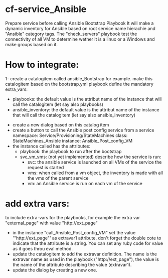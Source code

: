 # cf-service_Ansible
Prepare service before calling Ansible Bootstrap Playbook
It will make a dynamic inventory for Ansible based on root service name hierachie and "Ansible" category tags.
The "check_servers" playbook test the connectivity of all VM to determine wether it is a linux or a Windows and make groups based on it.

# How to integrate:
1- create a catalogitem called ansible_Bootstrap for example.
  make this catalogitem based on the bootstrap.yml playbook
  define the mandatory extra_vars:
  - playbooks: the default value is the attribut name of the instance that will call the catalogitem (let say also playbooks)
  - ansible_inventory: the default value is the attribut name of the instance that will call the catalogitem (let say also ansible_inventory)
* create a new dialog based on this catalog item
* create a button to call the Ansible post config service from a service
    namespace: Service/Provisioning/StateMachines 
    class: StateMachines_Ansible
    instance: Ansible_Post_config_VM 
* the instance called has the attributes:
  - playbook: the playbook to run after the bootstrap
  - svc_vm_vms: (not yet implemented) describe how the service is run:
      - svc: the ansible service is launched on all VMs of the service the request is started
      - vms: when called from a vm object, the inventory is made with all the vms of the parent service
      - vm: an Ansible service is run on each vm of the service
# add extra vars:
to include extra-vars for the playbooks, for example the extra var "external_page" with value "http://ext_page"
- in the instance "call_Ansible_Post_config_VM" set the value '"http://ext_page"' as extravar1 attribute, don't forget the double cote to indicate that the attribute is a string. You can set any ruby code for value as it goes throu eval method.
- update the catalogitem to add the extravar definition. The name is the extravar name as used in the playbook ("http://ext_page"), the value is the name of the attribute describing the value (extravar1).
- update the dialog by creating a new one.
